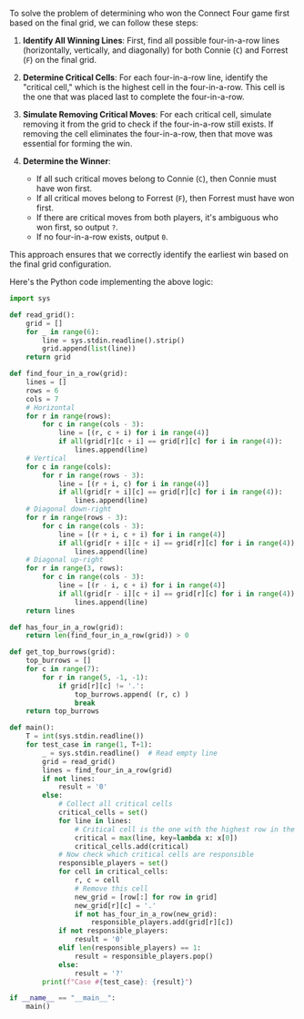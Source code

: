 To solve the problem of determining who won the Connect Four game first based on the final grid, we can follow these steps:

1. **Identify All Winning Lines**: First, find all possible four-in-a-row lines (horizontally, vertically, and diagonally) for both Connie (`C`) and Forrest (`F`) on the final grid.

2. **Determine Critical Cells**: For each four-in-a-row line, identify the "critical cell," which is the highest cell in the four-in-a-row. This cell is the one that was placed last to complete the four-in-a-row.

3. **Simulate Removing Critical Moves**: For each critical cell, simulate removing it from the grid to check if the four-in-a-row still exists. If removing the cell eliminates the four-in-a-row, then that move was essential for forming the win.

4. **Determine the Winner**:
   - If all such critical moves belong to Connie (`C`), then Connie must have won first.
   - If all critical moves belong to Forrest (`F`), then Forrest must have won first.
   - If there are critical moves from both players, it's ambiguous who won first, so output `?`.
   - If no four-in-a-row exists, output `0`.

This approach ensures that we correctly identify the earliest win based on the final grid configuration.

Here's the Python code implementing the above logic:

```python
import sys

def read_grid():
    grid = []
    for _ in range(6):
        line = sys.stdin.readline().strip()
        grid.append(list(line))
    return grid

def find_four_in_a_row(grid):
    lines = []
    rows = 6
    cols = 7
    # Horizontal
    for r in range(rows):
        for c in range(cols - 3):
            line = [(r, c + i) for i in range(4)]
            if all(grid[r][c + i] == grid[r][c] for i in range(4)):
                lines.append(line)
    # Vertical
    for c in range(cols):
        for r in range(rows - 3):
            line = [(r + i, c) for i in range(4)]
            if all(grid[r + i][c] == grid[r][c] for i in range(4)):
                lines.append(line)
    # Diagonal down-right
    for r in range(rows - 3):
        for c in range(cols - 3):
            line = [(r + i, c + i) for i in range(4)]
            if all(grid[r + i][c + i] == grid[r][c] for i in range(4)):
                lines.append(line)
    # Diagonal up-right
    for r in range(3, rows):
        for c in range(cols - 3):
            line = [(r - i, c + i) for i in range(4)]
            if all(grid[r - i][c + i] == grid[r][c] for i in range(4)):
                lines.append(line)
    return lines

def has_four_in_a_row(grid):
    return len(find_four_in_a_row(grid)) > 0

def get_top_burrows(grid):
    top_burrows = []
    for c in range(7):
        for r in range(5, -1, -1):
            if grid[r][c] != '.':
                top_burrows.append( (r, c) )
                break
    return top_burrows

def main():
    T = int(sys.stdin.readline())
    for test_case in range(1, T+1):
        _ = sys.stdin.readline()  # Read empty line
        grid = read_grid()
        lines = find_four_in_a_row(grid)
        if not lines:
            result = '0'
        else:
            # Collect all critical cells
            critical_cells = set()
            for line in lines:
                # Critical cell is the one with the highest row in the line
                critical = max(line, key=lambda x: x[0])
                critical_cells.add(critical)
            # Now check which critical cells are responsible
            responsible_players = set()
            for cell in critical_cells:
                r, c = cell
                # Remove this cell
                new_grid = [row[:] for row in grid]
                new_grid[r][c] = '.'
                if not has_four_in_a_row(new_grid):
                    responsible_players.add(grid[r][c])
            if not responsible_players:
                result = '0'
            elif len(responsible_players) == 1:
                result = responsible_players.pop()
            else:
                result = '?'
        print(f"Case #{test_case}: {result}")

if __name__ == "__main__":
    main()
```